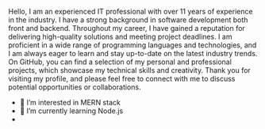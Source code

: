 Hello, I am an experienced IT professional with over 11 years of experience in the industry. I have a strong background in software development both front and backend. Throughout my career, I have gained a reputation for delivering high-quality solutions and meeting project deadlines. I am proficient in a wide range of programming languages and technologies, and I am always eager to learn and stay up-to-date on the latest industry trends. On GitHub, you can find a selection of my personal and professional projects, which showcase my technical skills and creativity. Thank you for visiting my profile, and please feel free to connect with me to discuss potential opportunities or collaborations.

- 👀 I’m interested in MERN stack
- 🌱 I’m currently learning Node.js
- 


<!---
SandyTechWise/SandyTechWise is a ✨ special ✨ repository because its `README.md` (this file) appears on your GitHub profile.
You can click the Preview link to take a look at your changes.
--->
